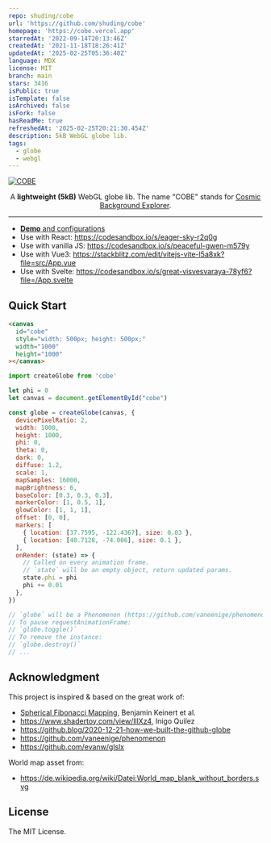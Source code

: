 ```yaml
---
repo: shuding/cobe
url: 'https://github.com/shuding/cobe'
homepage: 'https://cobe.vercel.app'
starredAt: '2022-09-14T20:13:46Z'
createdAt: '2021-11-18T18:26:41Z'
updatedAt: '2025-02-25T05:36:48Z'
language: MDX
license: MIT
branch: main
stars: 3416
isPublic: true
isTemplate: false
isArchived: false
isFork: false
hasReadMe: true
refreshedAt: '2025-02-25T20:21:30.454Z'
description: 5kB WebGL globe lib.
tags:
  - globe
  - webgl
---
```



[![COBE](card.png)](https://cobe.vercel.app)

<p align="center">A <b>lightweight (5kB)</b> WebGL globe lib. The name "COBE" stands for <a href="https://en.wikipedia.org/wiki/Cosmic_Background_Explorer" target="_blank">Cosmic Background Explorer</a>.</p>

---

- [**Demo** and configurations](https://cobe.vercel.app)
- Use with React: https://codesandbox.io/s/eager-sky-r2q0g
- Use with vanilla JS: https://codesandbox.io/s/peaceful-gwen-m579y
- Use with Vue3: https://stackblitz.com/edit/vitejs-vite-l5a8xk?file=src/App.vue
- Use with Svelte: https://codesandbox.io/s/great-visvesvaraya-78yf6?file=/App.svelte

## Quick Start

```html
<canvas
  id="cobe"
  style="width: 500px; height: 500px;"
  width="1000"
  height="1000"
></canvas>
```

```js
import createGlobe from 'cobe'

let phi = 0
let canvas = document.getElementById("cobe")

const globe = createGlobe(canvas, {
  devicePixelRatio: 2,
  width: 1000,
  height: 1000,
  phi: 0,
  theta: 0,
  dark: 0,
  diffuse: 1.2,
  scale: 1,
  mapSamples: 16000,
  mapBrightness: 6,
  baseColor: [0.3, 0.3, 0.3],
  markerColor: [1, 0.5, 1],
  glowColor: [1, 1, 1],
  offset: [0, 0],
  markers: [
    { location: [37.7595, -122.4367], size: 0.03 },
    { location: [40.7128, -74.006], size: 0.1 },
  ],
  onRender: (state) => {
    // Called on every animation frame.
    // `state` will be an empty object, return updated params.
    state.phi = phi
    phi += 0.01
  },
})

// `globe` will be a Phenomenon (https://github.com/vaneenige/phenomenon) instance.
// To pause requestAnimationFrame:
// `globe.toggle()`
// To remove the instance:
// `globe.destroy()`
// ...
```

## Acknowledgment

This project is inspired & based on the great work of:

- [Spherical Fibonacci Mapping](https://dl.acm.org/doi/10.1145/2816795.2818131), Benjamin Keinert et al.
- https://www.shadertoy.com/view/lllXz4, Inigo Quilez
- https://github.blog/2020-12-21-how-we-built-the-github-globe
- https://github.com/vaneenige/phenomenon
- https://github.com/evanw/glslx

World map asset from:

- https://de.wikipedia.org/wiki/Datei:World_map_blank_without_borders.svg

## License

The MIT License.

